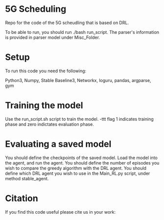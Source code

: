 # 5G Scheduling
Repo for the code of the 5G scheudling that is based on DRL.

To be able to run, you should run ./bash run_script.
The parser's information is provided in parser model under Misc_Folder.

# Setup
To run this code you need the following:

Python3,
Numpy,
Stable Baseline3,
Networkx,
loguru,
pandas,
argparse,
gym

# Training the model
Use the run_script.sh script to train the model. -ttt flag 1 indicates training phase and zero indictates evaluation phase. 

# Evaluating a saved model
You should define the checkpoints of the saved model. Load the model into the agent, and run the agent. 
You should define the number of episodes you wish to compare the greedy algorithm with the DRL agent.
You should define which DRL agent you wish to use in the Main_RL.py script, under method stable_agent.

# Citation
If you find this code useful please cite us in your work:


